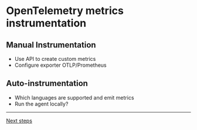 # OpenTelemetry metrics instrumentation

## Manual Instrumentation

* Use API to create custom metrics
* Configure exporter OTLP/Prometheus

##  Auto-instrumentation

* Which languages are supported and emit metrics
* Run the agent locally?

---
[Next steps](./04-operator-introduction.md)

